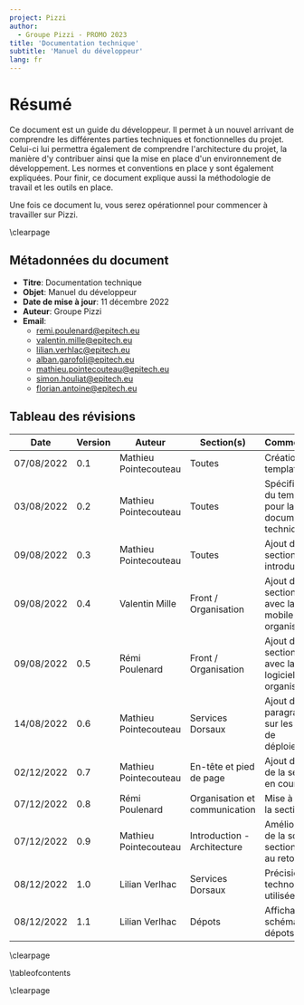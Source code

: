 ```yaml
---
project: Pizzi
author:
  - Groupe Pizzi - PROMO 2023
title: 'Documentation technique'
subtitle: 'Manuel du développeur'
lang: fr
---
```


# Résumé

Ce document est un guide du développeur. Il permet à un nouvel arrivant de
comprendre les différentes parties techniques et fonctionnelles du projet.
Celui-ci lui permettra également de comprendre l'architecture du projet, la
manière d'y contribuer ainsi que la mise en place d'un environnement de
développement. Les normes et conventions en place y sont également expliquées.
Pour finir, ce document explique aussi la méthodologie de travail et les outils
en place.

Une fois ce document lu, vous serez opérationnel pour commencer à travailler
sur Pizzi.

\clearpage

## Métadonnées du document

- **Titre**: Documentation technique
- **Objet**: Manuel du développeur
- **Date de mise à jour**: 11 décembre 2022
- **Auteur**: Groupe Pizzi
- **Email**: 
  - remi.poulenard@epitech.eu
  - valentin.mille@epitech.eu
  - lilian.verhlac@epitech.eu
  - alban.garofoli@epitech.eu
  - mathieu.pointecouteau@epitech.eu
  - simon.houliat@epitech.eu
  - florian.antoine@epitech.eu

## Tableau des révisions

| **Date**         | **Version**   | **Auteur**            | **Section(s)**                | **Commentaires**                                                  |
| ---------------- | ------------- | --------------------  | ----------------              | ----------------------------                                      |
| 07/08/2022       | 0.1           | Mathieu Pointecouteau | Toutes                        | Création du template                                              |
| 03/08/2022       | 0.2           | Mathieu Pointecouteau | Toutes                        | Spécification du template pour la documentation technique         |
| 09/08/2022       | 0.3           | Mathieu Pointecouteau | Toutes                        | Ajout de la section introduction                                  |
| 09/08/2022       | 0.4           | Valentin Mille        | Front / Organisation          | Ajout de la section front avec la partie mobile et organisation   |
| 09/08/2022       | 0.5           | Rémi Poulenard        | Front / Organisation          | Ajout de la section front avec la partie logiciel et organisation |
| 14/08/2022       | 0.6           | Mathieu Pointecouteau | Services Dorsaux              | Ajout du paragraphe sur les outils de déploiements                |
| 02/12/2022       | 0.7           | Mathieu Pointecouteau | En-tête et pied de page       | Ajout du nom de la section en cours                               |
| 07/12/2022       | 0.8           | Rémi Poulenard        | Organisation et communication | Mise à jour de la section                                         |
| 07/12/2022       | 0.9           | Mathieu Pointecouteau | Introduction - Architecture   | Amélioration de la sous-section suite au retour                   |
| 08/12/2022       | 1.0           | Lilian Verlhac        | Services Dorsaux              | Précision des technologies utilisées                              |
| 08/12/2022       | 1.1           | Lilian Verlhac        | Dépots                        | Affichage d'un schéma des dépots                                  |


\clearpage

\tableofcontents

\clearpage

